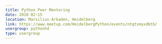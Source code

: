 ```yaml
---
title: Python Peer Mentoring
date: 2018-02-15
location: Marsilius-Arkaden, Heidelberg
link: https://www.meetup.com/HeidelbergPython/events/ntqtsmyxdbtb/
usergroup: pythonhd
type: usergroup
---
```

